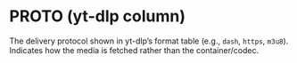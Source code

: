 # PROTO (yt-dlp column)

The delivery protocol shown in yt-dlp’s format table (e.g., `dash`, `https`, `m3u8`). Indicates how the media is fetched rather than the container/codec.
